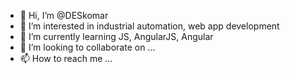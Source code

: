 - 👋 Hi, I’m @DESkomar
- 👀 I’m interested in industrial automation, web app development
- 🌱 I’m currently learning JS, AngularJS, Angular
- 💞️ I’m looking to collaborate on ...
- 📫 How to reach me ...

<!---
DESkomar/DESkomar is a ✨ special ✨ repository because its `README.md` (this file) appears on your GitHub profile.
You can click the Preview link to take a look at your changes.
--->
